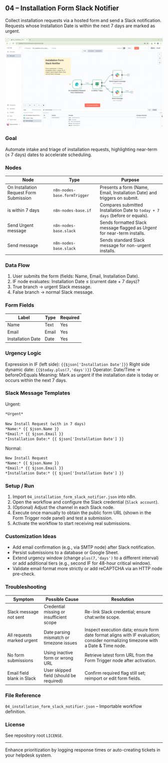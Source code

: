 ## 04 – Installation Form Slack Notifier

Collect installation requests via a hosted form and send a Slack notification. Requests whose Installation Date is within the next 7 days are marked as urgent.

![Workflow Overview](./static/workflow.png)

### Goal

Automate intake and triage of installation requests, highlighting near-term (≤ 7 days) dates to accelerate scheduling.

### Nodes

| Node                                    | Type                         | Purpose                                                                      |
| --------------------------------------- | ---------------------------- | ---------------------------------------------------------------------------- |
| On Installation Request Form Submission | `n8n-nodes-base.formTrigger` | Presents a form (Name, Email, Installation Date) and triggers on submit.     |
| is within 7 days                        | `n8n-nodes-base.if`          | Compares submitted Installation Date to `today + 7 days` (before or equals). |
| Send Urgent message                     | `n8n-nodes-base.slack`       | Sends formatted Slack message flagged as _Urgent_ for near-term installs.    |
| Send message                            | `n8n-nodes-base.slack`       | Sends standard Slack message for non-urgent installs.                        |

### Data Flow

1. User submits the form (fields: Name, Email, Installation Date).
2. IF node evaluates: Installation Date ≤ (current date + 7 days)?
3. True branch → urgent Slack message.
4. False branch → normal Slack message.

### Form Fields

| Label             | Type  | Required |
| ----------------- | ----- | -------- |
| Name              | Text  | Yes      |
| Email             | Email | Yes      |
| Installation Date | Date  | Yes      |

### Urgency Logic

Expression in IF (left side): `{{$json['Installation Date']}}`
Right side dynamic date: `{{$today.plus(7,'days')}}`
Operator: Date/Time → beforeOrEquals
Meaning: Mark as urgent if the installation date is today or occurs within the next 7 days.

### Slack Message Templates

Urgent:

```
*Urgent*

New Install Request (with in 7 days)
*Name:* {{ $json.Name }}
*Email:* {{ $json.Email }}
*Installation Date:* {{ $json['Installation Date'] }}
```

Normal:

```
New Install Request
*Name:* {{ $json.Name }}
*Email:* {{ $json.Email }}
*Installation Date:* {{ $json['Installation Date'] }}
```

### Setup / Run

1. Import `04_installation_form_slack_notifier.json` into n8n.
2. Open the workflow and configure the Slack credential (`Slack account`).
3. (Optional) Adjust the channel in each Slack node.
4. Execute once manually to obtain the public form URL (shown in the Form Trigger node panel) and test a submission.
5. Activate the workflow to start receiving real submissions.

### Customization Ideas

- Add email confirmation (e.g., via SMTP node) after Slack notification.
- Persist submissions to a database or Google Sheet.
- Extend urgency window (change `plus(7,'days')` to a different interval) or add additional tiers (e.g., second IF for 48-hour critical window).
- Validate email format more strictly or add reCAPTCHA via an HTTP node pre-check.

### Troubleshooting

| Symptom                    | Possible Cause                           | Resolution                                                                                                                        |
| -------------------------- | ---------------------------------------- | --------------------------------------------------------------------------------------------------------------------------------- |
| Slack message not sent     | Credential missing or insufficient scope | Re-link Slack credential; ensure chat:write scope.                                                                                |
| All requests marked urgent | Date parsing mismatch or timezone issues | Inspect execution data; ensure form date format aligns with IF evaluation; consider normalizing timezone with a Date & Time node. |
| No form submissions        | Using inactive form or wrong URL         | Retrieve latest form URL from the Form Trigger node after activation.                                                             |
| Email field blank in Slack | User skipped field (should be required)  | Confirm required flag still set; reimport or edit form fields.                                                                    |

### File Reference

`04_installation_form_slack_notifier.json` – Importable workflow definition.

### License

See repository root `LICENSE`.

---

Enhance prioritization by logging response times or auto-creating tickets in your helpdesk system.
